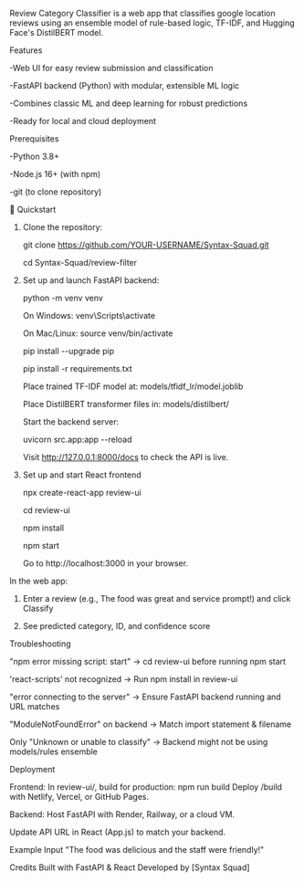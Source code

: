 Review Category Classifier is a web app that classifies google location reviews using an ensemble model of rule-based logic, TF-IDF, and Hugging Face's DistilBERT model. 

Features

-Web UI for easy review submission and classification

-FastAPI backend (Python) with modular, extensible ML logic

-Combines classic ML and deep learning for robust predictions

-Ready for local and cloud deployment



Prerequisites

-Python 3.8+

-Node.js 16+ (with npm)

-git (to clone repository)



🚀 Quickstart

1. Clone the repository:

   git clone https://github.com/YOUR-USERNAME/Syntax-Squad.git

   cd Syntax-Squad/review-filter

2. Set up and launch FastAPI backend:

   python -m venv venv

   On Windows:
         venv\Scripts\activate

   On Mac/Linux:
         source venv/bin/activate

   pip install --upgrade pip
   
   pip install -r requirements.txt

   Place trained TF-IDF model at: models/tfidf_lr/model.joblib
   
   Place DistilBERT transformer files in: models/distilbert/

   Start the backend server:

      uvicorn src.app:app --reload

      Visit http://127.0.0.1:8000/docs to check the API is live.

3. Set up and start React frontend

   npx create-react-app review-ui

   cd review-ui

   npm install

   npm start
   
   Go to http://localhost:3000 in your browser.


In the web app: 

1. Enter a review (e.g., The food was great and service prompt!) and click Classify

2. See predicted category, ID, and confidence score

Troubleshooting

"npm error missing script: start" ->	cd review-ui before running npm start

'react-scripts' not recognized ->	Run npm install in review-ui

"error connecting to the server" ->	Ensure FastAPI backend running and URL matches

"ModuleNotFoundError" on backend ->	Match import statement & filename

Only "Unknown or unable to classify" ->	Backend might not be using models/rules ensemble


Deployment

Frontend:
In review-ui/, build for production:
npm run build
Deploy /build with Netlify, Vercel, or GitHub Pages.

Backend:
Host FastAPI with Render, Railway, or a cloud VM.

Update API URL in React (App.js) to match your backend.

Example Input
"The food was delicious and the staff were friendly!"

Credits
Built with FastAPI & React
Developed by [Syntax Squad]
